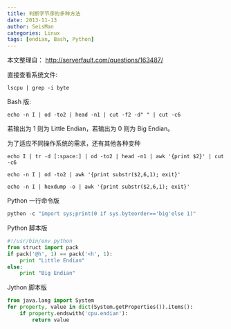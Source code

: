 ```yaml
---
title: 判断字节序的多种方法
date: 2013-11-13
author: SeisMan
categories: Linux
tags: [endian, Bash, Python]
---
```


本文整理自： <http://serverfault.com/questions/163487/>

直接查看系统文件:

    lscpu | grep -i byte

<!--more-->

Bash 版:

    echo -n I | od -to2 | head -n1 | cut -f2 -d" " | cut -c6

若输出为 1 则为 Little Endian，若输出为 0 则为 Big Endian。

为了适应不同操作系统的需求，还有其他各种变种

    echo I | tr -d [:space:] | od -to2 | head -n1 | awk '{print $2}' | cut -c6

    echo -n I | od -to2 | awk '{print substr($2,6,1); exit}'

    echo -n I | hexdump -o | awk '{print substr($2,6,1); exit}'

Python 一行命令版

``` python
python -c "import sys;print(0 if sys.byteorder=='big'else 1)"
```

Python 脚本版

``` python
#!/usr/bin/env python
from struct import pack
if pack('@h', 1) == pack('<h', 1):
    print "Little Endian"
else:
    print "Big Endian"
```

Jython 脚本版

``` python
from java.lang import System
for property, value in dict(System.getProperties()).items():
    if property.endswith('cpu.endian'):
        return value
```
